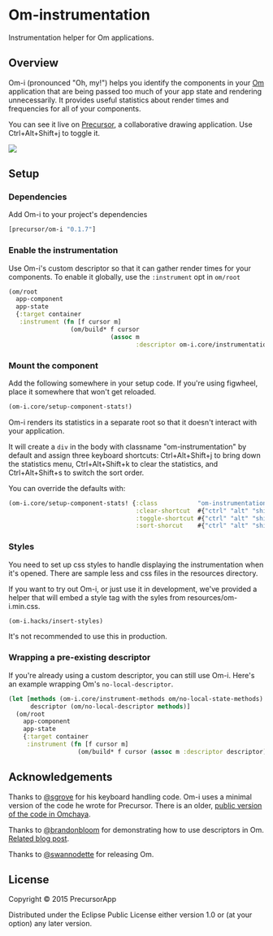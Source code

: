 # Om-instrumentation

Instrumentation helper for Om applications.

## Overview

Om-i (pronounced "Oh, my!") helps you identify the components in your [Om](https://github.com/omcljs/om) application that are being passed too much of your app state and rendering unnecessarily. It provides useful statistics about render times and frequencies for all of your components.

You can see it live on [Precursor](https://precursorapp.com), a collaborative drawing application. Use Ctrl+Alt+Shift+j to toggle it.

<a href="https://precursorapp.com">
 <img src="http://dtwdl3ecuoduc.cloudfront.net/om-i/instrumentation.gif" />
</a>

## Setup

### Dependencies
Add Om-i to your project's dependencies

```clojure
[precursor/om-i "0.1.7"]
```

### Enable the instrumentation

Use Om-i's custom descriptor so that it can gather render times for your components. To enable it globally, use the `:instrument` opt in `om/root`

```clojure
(om/root
  app-component
  app-state
  {:target container
   :instrument (fn [f cursor m]
                 (om/build* f cursor
                            (assoc m
                                   :descriptor om-i.core/instrumentation-methods)))})
```

### Mount the component

Add the following somewhere in your setup code. If you're using figwheel, place it somewhere that won't get reloaded.

```clojure
(om-i.core/setup-component-stats!)
```

Om-i renders its statistics in a separate root so that it doesn't interact with your application.

It will create a `div` in the body with classname "om-instrumentation" by default and assign three keyboard shortcuts: Ctrl+Alt+Shift+j to bring down the statistics menu, Ctrl+Alt+Shift+k to clear the statistics, and Ctrl+Alt+Shift+s to switch the sort order.


You can override the defaults with:

```clojure
(om-i.core/setup-component-stats! {:class           "om-instrumentation"
                                   :clear-shortcut  #{"ctrl" "alt" "shift" "k"}
                                   :toggle-shortcut #{"ctrl" "alt" "shift" "j"}
                                   :sort-shorcut    #{"ctrl" "alt" "shift" "s"}})
```

### Styles

You need to set up css styles to handle displaying the instrumentation when it's opened. There are sample less and css files in the resources directory.

If you want to try out Om-i, or just use it in development, we've provided a helper that will embed a style tag with the syles from resources/om-i.min.css.

```clojure
(om-i.hacks/insert-styles)
```

It's not recommended to use this in production.

### Wrapping a pre-existing descriptor

If you're already using a custom descriptor, you can still use Om-i. Here's an example wrapping Om's `no-local-descriptor`.

```clojure
(let [methods (om-i.core/instrument-methods om/no-local-state-methods)
      descriptor (om/no-local-descriptor methods)]
  (om/root
    app-component
    app-state
    {:target container
     :instrument (fn [f cursor m]
                   (om/build* f cursor (assoc m :descriptor descriptor)))}))
```

## Acknowledgements

Thanks to [@sgrove](https://github.com/sgrove) for his keyboard handling code. Om-i uses a minimal version of the code he wrote for Precursor. There is an older, [public version of the code in Omchaya](https://github.com/sgrove/omchaya/blob/master/src/omchaya/components/key_queue.cljs).

Thanks to [@brandonbloom](https://github.com/brandonbloom) for demonstrating how to use descriptors in Om. [Related blog post](http://blog.circleci.com/local-state-global-concerns/).

Thanks to [@swannodette](https://github.com/swannodette) for releasing Om.


## License

Copyright © 2015 PrecursorApp

Distributed under the Eclipse Public License either version 1.0 or (at your option) any later version.
